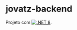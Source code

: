 # jovatz-backend

Projeto com [![](https://img.shields.io/badge/.NET_8-512BD4?style=for-the-badge&logo=dotnet ".NET 8")](https://learn.microsoft.com/pt-br/dotnet/core/whats-new/dotnet-8).
